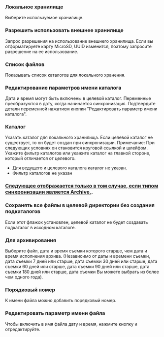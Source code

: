 ### Локальное хранилище

Выберите используемое хранилище.

### Разрешить использовать внешнее хранилище

Запрос разрешения на использование внешнего хранилища. Если вы отформатируете карту MicroSD, UUID изменится, поэтому запросите разрешение на ее использование.

### Список файлов

Показывать список каталогов для локального хранения. 

### Редактирование параметров имени каталога

Дата и время могут быть включены в целевой каталог. Переменные преобразуются в дату, когда начинается синхронизация. Подтвердите детали переменной нажатием кнопки "Редактировать параметр имени каталога".

### Каталог

Указать каталог для локального хранилища. Если целевой каталог не существует, то он будет создан при синхронизации.
Примечание: При следующих условиях он становится круговой ссылкой и шлейфом. Укажите фильтр каталогов или укажите каталог на главной стороне, который отличается от целевого.

- Для ведущего и целевого каталога каталог не указан.
- Фильтр каталогов не указан

### <u>Следующее отображается только в том случае, если типом синхронизации является Archive.</u>.

### Сохранять все файлы в целевой директории без создания подкаталогов

Если этот флажок установлен, целевой каталог не будет создавать подкаталог в исходном каталоге.

### Для архивирования

Выберите файл, дата и время съемки которого старше, чем дата и время исполнения архива. (Независимо от даты и времени съемки, дата съемки 7 дней или старше, дата съемки 30 дней или старше, дата съемки 60 дней или старше, дата съемки 90 дней или старше, дата съемки 180 дней или старше, дата съемки Вы можете выбрать из более чем одного года).

### Порядковый  номер

К имени файла можно добавить порядковый номер.

### Редактировать параметр имени файла

Чтобы включить в имя файла дату и время, нажмите кнопку и отредактируйте.